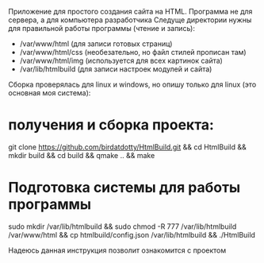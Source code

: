 Приложение для простого создания сайта на HTML.
Программа не для сервера, а для компьютера разработчика
Следуще директории нужны для правильной работы программы (чтение и запись):
* /var/www/html (для записи готовых страниц)
* /var/www/html/css (необезательно, но файл стилей прописан там)
* /var/www/html/img (используется для всех картинок сайта)
* /var/lib/htmlbuild (для записи настроек модулей и сайта)


Сборка проверялась для linux и windows, но опишу только для linux (это основная моя система):
# получения и сборка проекта:
git clone https://github.com/birdatdotty/HtmlBuild.git &&
cd HtmlBuild &&
mkdir build &&
cd build &&
qmake .. &&
make

# Подготовка системы для работы программы
sudo mkdir /var/lib/htmlbuild &&
sudo chmod -R 777 /var/lib/htmlbuild /var/www/html &&
cp htmlbuild/config.json /var/lib/htmlbuild &&
./HtmlBuild

Надеюсь данная инструкция позволит ознакомится с проектом
